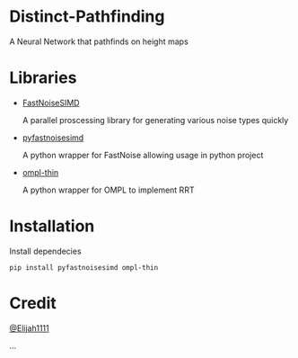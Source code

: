 # Distinct-Pathfinding
A Neural Network that pathfinds on height maps


# Libraries
* [FastNoiseSIMD](https://github.com/Auburn/FastNoiseSIMD)

  A parallel proscessing library for generating various noise types quickly
  
* [pyfastnoisesimd](https://github.com/robbmcleod/pyfastnoisesimd)

  A python wrapper for FastNoise allowing usage in python project

* [ompl-thin](https://github.com/HiroIshida/ompl-thin-python)

  A python wrapper for OMPL to implement RRT

# Installation 
 Install dependecies

 ```
 pip install pyfastnoisesimd ompl-thin
 ```


# Credit
[@Elijah1111](https://github.com/Elijah1111)

...
